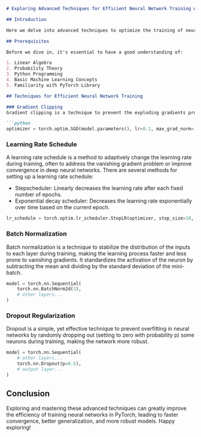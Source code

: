  ```markdown
# Exploring Advanced Techniques for Efficient Neural Network Training with PyTorch

## Introduction

Here we delve into advanced techniques to optimize the training of neural networks using PyTorch, an open-source machine learning library based on Torch, used for applications such as computer vision and natural language processing.

## Prerequisites

Before we dive in, it's essential to have a good understanding of:

1. Linear Algebra
2. Probability Theory
3. Python Programming
4. Basic Machine Learning Concepts
5. Familiarity with PyTorch Library

## Techniques for Efficient Neural Network Training

### Gradient Clipping
Gradient clipping is a technique to prevent the exploding gradients problem during backpropagation, which can happen when using deep networks and optimization methods that accumulate gradients, like SGD. This issue may cause numerical instability in the network weights or even training failure.

```python
optimizer = torch.optim.SGD(model.parameters(), lr=0.1, max_grad_norm=1.0)
```

### Learning Rate Schedule
A learning rate schedule is a method to adaptively change the learning rate during training, often to address the vanishing gradient problem or improve convergence in deep neural networks. There are several methods for setting up a learning rate schedule:

- Stepscheduler: Linearly decreases the learning rate after each fixed number of epochs.
- Exponential decay scheduler: Decreases the learning rate exponentially over time based on the current epoch.

```python
lr_schedule = torch.optim.lr_scheduler.StepLR(optimizer, step_size=10, gamma=0.1)
```

### Batch Normalization
Batch normalization is a technique to stabilize the distribution of the inputs to each layer during training, making the learning process faster and less prone to vanishing gradients. It standardizes the activation of the neuron by subtracting the mean and dividing by the standard deviation of the mini-batch.

```python
model = torch.nn.Sequential(
    torch.nn.BatchNorm2d(3),
    # other layers...
)
```

### Dropout Regularization
Dropout is a simple, yet effective technique to prevent overfitting in neural networks by randomly dropping out (setting to zero with probability p) some neurons during training, making the network more robust.

```python
model = torch.nn.Sequential(
    # other layers...
    torch.nn.Dropout(p=0.5),
    # output layer...
)
```

## Conclusion

Exploring and mastering these advanced techniques can greatly improve the efficiency of training neural networks in PyTorch, leading to faster convergence, better generalization, and more robust models. Happy exploring!
```